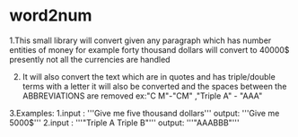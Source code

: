# word2num
1.This small library will convert given any paragraph which has number entities of money for example forty thousand dollars will convert to 40000$ presently not all the currencies are handled

2. It will also convert the text which are in quotes and has triple/double terms with a letter it will also be converted and the spaces between the ABBREVIATIONS are removed ex:"C M"-"CM" ,"Triple A" - "AAA"

3.Examples:
        1.input : '''Give me five thousand dollars'''
          output: '''Give me 5000$'''
        2.input : '''"Triple A Triple B"'''
          output: '''"AAABBB"'''
